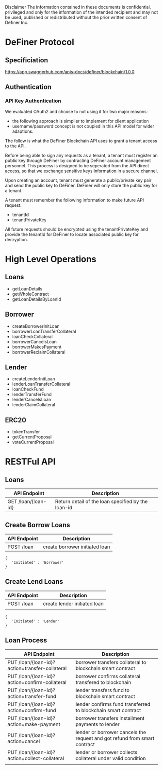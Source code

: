 
Disclaimer
The information contained in these documents is confidential, privileged and only for the
information of the intended recipient and may not be used, published or redistributed without
the prior written consent of Definer Inc.

# DeFiner Protocol
## Specificiation
https://app.swaggerhub.com/apis-docs/definer/blockchain/1.0.0

## Authentication
### API Key Authentication
We evaluated OAuth2 and choose to not using it for two major reasons:
* the following approach is simplier to implement for client application
* username/password concept is not coupled in this API model for wider adaptions.

The follow is what the DeFiner Blockchain API uses to grant a tenant access to the API.

Before being able to sign any requests as a tenant, a tenant must register an public key through DeFiner by contracting DeFiner account management personnel. This process is designed to be seperated from the API direct access, so that we exchange sensitive keys information in a secure channel.

Upon creating an account, tenant must generate a public/private key pair and send the public key to DeFiner.
DeFiner will only store the public key for a tenant.

A tenant must remember the following information to make future API request.
* tenantId
* tenantPrivateKey

All future requests should be encrypted using the tenantPrivateKey and provide the tenantId for DeFiner to locate associated public key for decryption.

# High Level Operations
## Loans
* getLoanDetails
* getWholeContract
* getLoanDetailsByLoanId

## Borrower
* createBorrowerInitLoan
* borrowerLoanTransferCollateral
* loanCheckCollateral
* borrowerCancelsLoan
* borrowerMakesPayment
* borrowerReclaimCollateral

## Lender
* createLenderInitLoan
* lenderLoanTransferCollateral
* loanCheckFund
* lenderTransferFund
* lenderCancelsLoan
* lenderClaimCollateral

## ERC20
* tokenTransfer
* getCurrentProposal
* voteCurrentProposal

# RESTFul API
## Loans
| API Endpoint        | Description                                        |
|---------------------|----------------------------------------------------|
| GET /loan/{loan-id} | Return detail of the loan specified by the loan-id |

## Create Borrow Loans
| API Endpoint        | Description                                        |
|---------------------|----------------------------------------------------|
| POST /loan          | create borrower initiated loan                     |
~~~
{
   'Initiated' : 'Borrower'
}
~~~

## Create Lend Loans
| API Endpoint        | Description                                        |
|---------------------|----------------------------------------------------|
| POST /loan          | create lender initiated loan                       |
|                     |                                                    |
~~~
{
   'Initiated' : 'Lender'
}
~~~

## Loan Process
| API Endpoint        | Description                                        |
|---------------------|----------------------------------------------------|
| PUT /loan/{loan-id}?action=transfer-collateral   | borrower transfers collateral to blockchain smart contract   |
| PUT /loan/{loan-id}?action=confirm-collateral    | borrower confirms collateral transfered to blockchain        |
| PUT /loan/{loan-id}?action=transfer-fund         | lender transfers fund to blockchain smart contract           |
| PUT /loan/{loan-id}?action=confirm-fund          | lender confirms fund transferred to blockchain smart contract|
| PUT /loan/{loan-id}?action=make-payment          | borrower transfers installment payments to lender            |
| PUT /loan/{loan-id}?action=cancel                | lender or borrower cancels the request and got refund from smart contract|
| PUT /loan/{loan-id}?action=collect-collateral    | lender or borrower collects collateral under valid condition|
|                     |                                                    |

